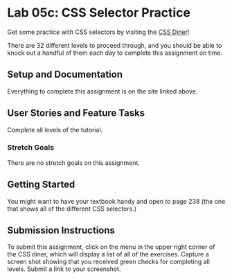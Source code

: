 # Lab 05c: CSS Selector Practice

Get some practice with CSS selectors by visiting the [CSS Diner](https://flukeout.github.io/)!

There are 32 different levels to proceed through, and you should be able to knock out a handful of them each day to complete this assignment on time.

## Setup and Documentation

Everything to complete this assignment is on the site linked above.

## User Stories and Feature Tasks

Complete all levels of the tutorial.

### Stretch Goals

There are no stretch goals on this assignment.

## Getting Started

You might want to have your textbook handy and open to page 238 (the one that shows all of the different CSS selectors.)

## Submission Instructions

To submit this assignment, click on the menu in the upper right corner of the CSS diner, which will display a list of all of the exercises. Capture a screen shot showing that you received green checks for completing all levels. Submit a link to your screenshot. 
